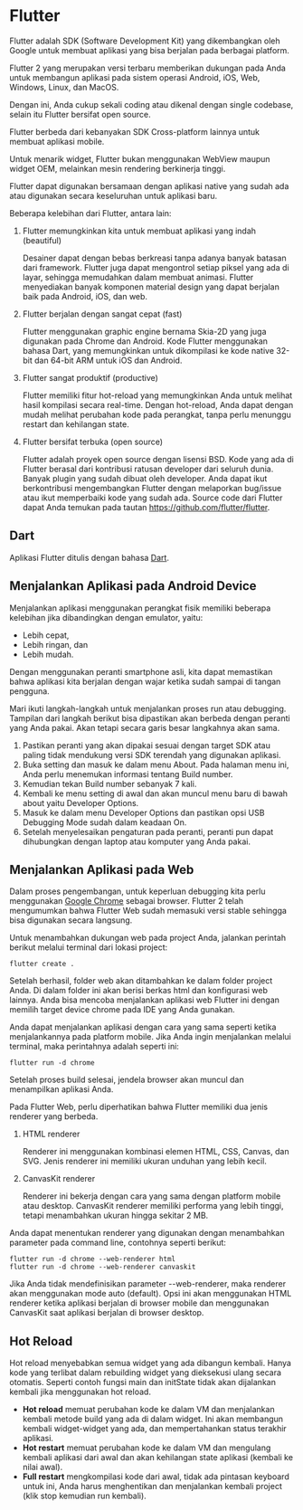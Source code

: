 # Flutter

Flutter adalah SDK (Software Development Kit) yang dikembangkan oleh Google untuk membuat aplikasi yang bisa berjalan pada berbagai platform. 

Flutter 2 yang merupakan versi terbaru memberikan dukungan pada Anda untuk membangun aplikasi pada sistem operasi Android, iOS, Web, Windows, Linux, dan MacOS.

Dengan ini, Anda cukup sekali coding atau dikenal dengan single codebase, selain itu Flutter bersifat open source.

Flutter berbeda dari kebanyakan SDK Cross-platform lainnya untuk membuat aplikasi mobile. 

Untuk menarik widget, Flutter bukan menggunakan WebView maupun widget OEM, melainkan mesin rendering berkinerja tinggi.

Flutter dapat digunakan bersamaan dengan aplikasi native yang sudah ada atau digunakan secara keseluruhan untuk aplikasi baru. 

Beberapa kelebihan dari Flutter, antara lain:

1. Flutter memungkinkan kita untuk membuat aplikasi yang indah (beautiful)
   
   Desainer dapat dengan bebas berkreasi tanpa adanya banyak batasan dari framework. Flutter juga dapat mengontrol setiap piksel yang ada di layar, sehingga memudahkan dalam membuat animasi. Flutter menyediakan banyak komponen material design yang dapat berjalan baik pada Android, iOS, dan web.

2. Flutter berjalan dengan sangat cepat (fast)
   
   Flutter menggunakan graphic engine bernama Skia-2D yang juga digunakan pada Chrome dan Android. Kode Flutter menggunakan bahasa Dart, yang memungkinkan untuk dikompilasi ke kode native 32-bit dan 64-bit ARM untuk iOS dan Android.

3. Flutter sangat produktif (productive)
   
   Flutter memiliki fitur hot-reload yang memungkinkan Anda untuk melihat hasil kompilasi secara real-time. Dengan hot-reload, Anda dapat dengan mudah melihat perubahan kode pada perangkat, tanpa perlu menunggu restart dan kehilangan state.

4. Flutter bersifat terbuka (open source)
   
   Flutter adalah proyek open source dengan lisensi BSD. Kode yang ada di Flutter berasal dari kontribusi ratusan developer dari seluruh dunia. Banyak plugin yang sudah dibuat oleh developer. Anda dapat ikut berkontribusi mengembangkan Flutter dengan melaporkan bug/issue atau ikut memperbaiki kode yang sudah ada. Source code dari Flutter dapat Anda temukan pada tautan https://github.com/flutter/flutter.

## Dart 

Aplikasi Flutter ditulis dengan bahasa [Dart](https://github.com/fadhilhaka/Basic-Dart).

## Menjalankan Aplikasi pada Android Device

Menjalankan aplikasi menggunakan perangkat fisik memiliki beberapa kelebihan jika dibandingkan dengan emulator, yaitu:

* Lebih cepat,
* Lebih ringan, dan
* Lebih mudah.

Dengan menggunakan peranti smartphone asli, kita dapat memastikan bahwa aplikasi kita berjalan dengan wajar ketika sudah sampai di tangan pengguna.

Mari ikuti langkah-langkah untuk menjalankan proses run atau debugging. Tampilan dari langkah berikut bisa dipastikan akan berbeda dengan peranti yang Anda pakai. Akan tetapi secara garis besar langkahnya akan sama.

1. Pastikan peranti yang akan dipakai sesuai dengan target SDK atau paling tidak mendukung versi SDK terendah yang digunakan aplikasi.
2. Buka setting dan masuk ke dalam menu About. Pada halaman menu ini, Anda perlu menemukan informasi tentang Build number.
3. Kemudian tekan Build number sebanyak 7 kali.
4. Kembali ke menu setting di awal dan akan muncul menu baru di bawah about yaitu Developer Options.
5. Masuk ke dalam menu Developer Options dan pastikan opsi USB Debugging Mode sudah dalam keadaan On.
6. Setelah menyelesaikan pengaturan pada peranti, peranti pun dapat dihubungkan dengan laptop atau komputer yang Anda pakai.

## Menjalankan Aplikasi pada Web

Dalam proses pengembangan, untuk keperluan debugging kita perlu menggunakan [Google Chrome](https://www.google.com/chrome/) sebagai browser. Flutter 2 telah mengumumkan bahwa Flutter Web sudah memasuki versi stable sehingga bisa digunakan secara langsung.

Untuk menambahkan dukungan web pada project Anda, jalankan perintah berikut melalui terminal dari lokasi project:

~~~
flutter create .
~~~

Setelah berhasil, folder web akan ditambahkan ke dalam folder project Anda. Di dalam folder ini akan berisi berkas html dan konfigurasi web lainnya. Anda bisa mencoba menjalankan aplikasi web Flutter ini dengan memilih target device chrome pada IDE yang Anda gunakan.

Anda dapat menjalankan aplikasi dengan cara yang sama seperti ketika menjalankannya pada platform mobile. Jika Anda ingin menjalankan melalui terminal, maka perintahnya adalah seperti ini:

~~~
flutter run -d chrome
~~~

Setelah proses build selesai, jendela browser akan muncul dan menampilkan aplikasi Anda.

Pada Flutter Web, perlu diperhatikan bahwa Flutter memiliki dua jenis renderer yang berbeda.

1. HTML renderer
   
   Renderer ini menggunakan kombinasi elemen HTML, CSS, Canvas, dan SVG. Jenis renderer ini memiliki ukuran unduhan yang lebih kecil.

2. CanvasKit renderer
   
   Renderer ini bekerja dengan cara yang sama dengan platform mobile atau desktop. CanvasKit renderer memiliki performa yang lebih tinggi, tetapi menambahkan ukuran hingga sekitar 2 MB.

Anda dapat menentukan renderer yang digunakan dengan menambahkan parameter pada command line, contohnya seperti berikut:

~~~
flutter run -d chrome --web-renderer html
flutter run -d chrome --web-renderer canvaskit
~~~

Jika Anda tidak mendefinisikan parameter --web-renderer, maka renderer akan menggunakan mode auto (default). Opsi ini akan menggunakan HTML renderer ketika aplikasi berjalan di browser mobile dan menggunakan CanvasKit saat aplikasi berjalan di browser desktop.

## Hot Reload

Hot reload menyebabkan semua widget yang ada dibangun kembali. Hanya kode yang terlibat dalam rebuilding widget yang dieksekusi ulang secara otomatis. Seperti contoh fungsi main dan initState tidak akan dijalankan kembali jika menggunakan hot reload.

* **Hot reload** memuat perubahan kode ke dalam VM dan menjalankan kembali metode build yang ada di dalam widget. Ini akan membangun kembali widget-widget yang ada, dan mempertahankan status terakhir aplikasi.
* **Hot restart** memuat perubahan kode ke dalam VM dan mengulang kembali aplikasi dari awal dan akan kehilangan state aplikasi (kembali ke nilai awal).
* **Full restart** mengkompilasi kode dari awal, tidak ada pintasan keyboard untuk ini, Anda harus menghentikan dan menjalankan kembali project (klik stop kemudian run kembali).
